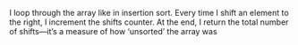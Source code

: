 I loop through the array like in insertion sort. Every time I shift an element to the right, I increment the shifts counter. At the end, I return the total number of shifts—it’s a measure of how ‘unsorted’ the array was
